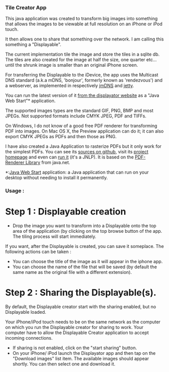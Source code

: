 ### Tile Creator App

This java application was created to transform big images into something that allows the images to be viewable at full resolution on an iPhone or iPod touch.

It then allows one to share that something over the network. I am calling this something a "Displayable".

The current implementation tile the image and store the tiles in a sqlite db. The tiles are also created for the image at half the size, one quarter etc... until the shrunk image is smaller than an original iPhone screen.

For transferring the Displayable to the iDevice, the app uses the Multicast DNS standard (a.k.a mDNS, 'bonjour', formerly known as 'rendezvous') and a webserver, as implemented in respectively [jmDNS][jmdns] and [jetty][jetty].

You can run the latest version of it [from the displayator website][jnlp] as a "Java Web Start"* application.

The supported images types are the standard GIF, PNG, BMP and most JPEGs. Not supported formats include CMYK JPEG, PDF and TIFFs.   

On Windows, I do not know of a good free PDF renderer for transforming PDF into images. On Mac OS X, the Preview application can do it; it can also export CMYK JPEGs as PDFs and then those as PNG.   

I have also created a Java Application to rasterize PDFs but it only work for the simplest PDFs. You can see its [sources on github][pdf-jr-git], visit its [project homepage][pdf-jr] and even can [run it][pdf-jr-jnlp] (it's a JNLP). It is based on the [PDF-Renderer Library][pdf-lib] from java.net.

*:[Java Web Start][java] application: a Java application that can run on your desktop without needing to install it permanently.

### Usage :

# Step 1 : Displayable creation

- Drop the image you want to transform into a Displayable onto the top area of the application (by clicking on the top browse button of the app. The tiling process will start immediately.

If you want, after the Displayable is created, you can save it someplace. The following actions can be taken :
- You can choose the title of the image as it will appear in the iphone app.
- You can choose the name of the file that will be saved (by default the same name as the original file with a different extension).

# Step 2 : Sharing the Displayable(s).

By default, the Displayable creator start with the sharing enabled, but no Displayable loaded.

Your iPhone/iPod touch needs to be on the same network as the computer on which you run the Displayable creator for sharing to work. Your computer have to allow the Displayable Creator application to accept incoming connections. 

- If sharing is not enabled, click on the "start sharing" button.  
- On your iPhone/ iPod launch the Displayator app and then tap on the "Download images" list item. The available images should appear shortly. You can then select one and download it.

[java]:http://www.java.com
[jnlp]:http://www.displayator.com/DisplayableCreator/DisplayableCreator.jnlp
[jmdns]:http://jmdns.sourceforge.net/
[jetty]:http://eclipse.org/jetty/
[pdf-lib]:http://java.net/projects/pdf-renderer/
[pdf-jr]:http://www.niconomicon.net/projects/java/pdf-jrasterizer/
[pdf-jr-git]:https://github.com/nicolasH/pdf-jrasterizer
[pdf-jr-jnlp]:http://www.niconomicon.net/tests/maven/net/niconomicon/pdf-jrasterizer/pdf-jrasterizer.jnlp
